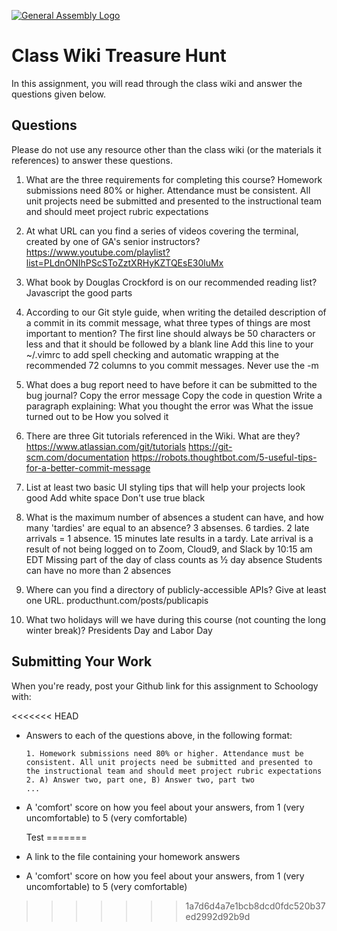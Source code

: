 [![General Assembly Logo](https://camo.githubusercontent.com/1a91b05b8f4d44b5bbfb83abac2b0996d8e26c92/687474703a2f2f692e696d6775722e636f6d2f6b6538555354712e706e67)](https://generalassemb.ly/education/web-development-immersive)

# Class Wiki Treasure Hunt

In this assignment, you will read through the class wiki and answer the
questions given below.

## Questions

Please do not use any resource other than the class wiki
(or the materials it references)
to answer these questions.

1.  What are the three requirements for completing this course?
    Homework submissions need 80% or higher. Attendance must be consistent. All unit projects need be submitted and presented to the instructional team and should meet project rubric expectations

2.  At what URL can you find a series of videos covering the terminal, created
    by one of GA's senior instructors?
    https://www.youtube.com/playlist?list=PLdnONIhPScSToZztXRHyKZTQEsE30luMx
3.  What book by Douglas Crockford is on our recommended reading list?
    Javascript the good parts
4.  According to our Git style guide, when writing the detailed description of
    a commit in its commit message, what three types of things are most
    important to mention?
    The first line should always be 50 characters or less and that it should be followed by a blank line
    Add this line to your ~/.vimrc to add spell checking and automatic wrapping at the recommended 72 columns to you commit messages.
    Never use the -m <msg>

5.  What does a bug report need to have before it can be submitted to the bug
    journal?
    Copy the error message
Copy the code in question
Write a paragraph explaining:
What you thought the error was
What the issue turned out to be
How you solved it
6.  There are three Git tutorials referenced in the Wiki. What are they?
    https://www.atlassian.com/git/tutorials
    https://git-scm.com/documentation
    https://robots.thoughtbot.com/5-useful-tips-for-a-better-commit-message
7.  List at least two basic UI styling tips that will help your projects
    look good
    Add white space
    Don't use true black
8.  What is the maximum number of absences a student can have, and how many
    'tardies' are equal to an absence? 3 absenses. 6 tardies. 2 late arrivals = 1 absence. 15 minutes late results in a tardy. Late arrival is a result of not being logged on to Zoom, Cloud9, and Slack by 10:15 am EDT
Missing part of the day of class counts as ½ day absence
Students can have no more than 2 absences
9.  Where can you find a directory of publicly-accessible APIs?
    Give at least one URL.
    producthunt.com/posts/publicapis
10. What two holidays will we have during this course (not counting the long
    winter break)? Presidents Day and Labor Day

## Submitting Your Work

When you're ready, post your Github link for this assignment to Schoology with:

<<<<<<< HEAD
-   Answers to each of the questions above, in the following format:

    ```text
    1. Homework submissions need 80% or higher. Attendance must be consistent. All unit projects need be submitted and presented to the instructional team and should meet project rubric expectations
    2. A) Answer two, part one, B) Answer two, part two
    ...
    ```

-   A 'comfort' score on how you feel about your answers, from 1 (very
    uncomfortable) to 5 (very comfortable)

    Test
=======
- A link to the file containing your homework answers
- A 'comfort' score on how you feel about your answers, 
from 1 (very uncomfortable) to 5 (very comfortable)
>>>>>>> 1a7d6d4a7e1bcb8dcd0fdc520b37ed2992d92b9d
